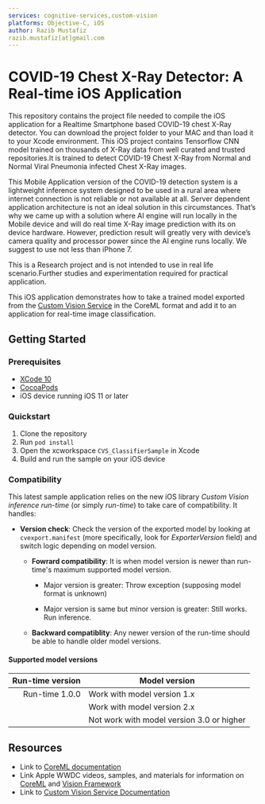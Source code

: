 ```yaml
---
services: cognitive-services,custom-vision
platforms: Objective-C, iOS
author: Razib Mustafiz
razib.mustafiz[at]gmail.com
---
```


# COVID-19 Chest X-Ray Detector: A Real-time iOS Application

This repository contains the project file needed to compile the iOS application for a Realtime Smartphone based COVID-19 chest X-Ray detector. You can download the project folder to your MAC and than load it to your Xcode environment. This iOS project contains Tensorflow CNN model trained on thousands of X-Ray data from well curated and trusted repositories.It is trained to detect COVID-19 Chest X-Ray from Normal and Normal Viral Pneumonia infected Chest X-Ray images.

This Mobile Application version of the COVID-19 detection system is a lightweight inference system designed to be used in a rural area where internet connection is not reliable or not available at all. Server dependent application architecture is not an ideal solution in this circumstances. That’s why we came up with a solution where AI engine will run locally in the Mobile device and will do real time X-Ray image prediction with its on device hardware. However, prediction result will greatly very with device’s camera quality and processor power since the AI engine runs locally. We suggest to use not less than iPhone 7.

This is a Research project and is not intended to use in real life scenario.Further studies and experimentation required for practical application.



This iOS application demonstrates how to take a trained model exported from the [Custom Vision Service](https://www.customvision.ai) in the CoreML format and add it to an application for real-time image classification. 

## Getting Started

### Prerequisites

- [XCode 10](https://developer.apple.com/xcode/)
- [CocoaPods](https://cocoapods.org)
- iOS device running iOS 11 or later

### Quickstart

1. Clone the repository
2. Run `pod install`
3. Open the xcworkspace `CVS_ClassifierSample` in Xcode
4. Build and run the sample on your iOS device



### Compatibility

This latest sample application relies on the new iOS library *Custom Vision inference run-time* (or simply *run-time*) to take care of compatibility. It handles:

- __Version check__: Check the version of the exported model by looking at `cvexport.manifest` (more specifically, look for *ExporterVersion* field) and switch logic depending on model version.

    - __Fowrard compatibility__: It is when model version is newer than run-time's maximum supported model version.
    
        - Major version is greater: Throw exception (supposing model format is unknown)

        - Major version is same but minor version is greater: Still works. Run inference.

    - __Backward compatiblity__: Any newer version of the run-time should be able to handle older model versions.

#### Supported model versions

| Run-time version  | Model version |
|--:                |--             |
| Run-time 1.0.0    | Work with model version 1.x |
|                   | Work with model version 2.x |
|                   | Not work with model version 3.0 or higher |


## Resources
- Link to [CoreML documentation](https://developer.apple.com/documentation/coreml)
- Link Apple WWDC videos, samples, and materials for information on [CoreML](https://developer.apple.com/videos/play/wwdc2017/710) and [Vision Framework](https://developer.apple.com/videos/play/wwdc2017/506/)
- Link to [Custom Vision Service Documentation](https://docs.microsoft.com/en-us/azure/cognitive-services/custom-vision-service/home)

